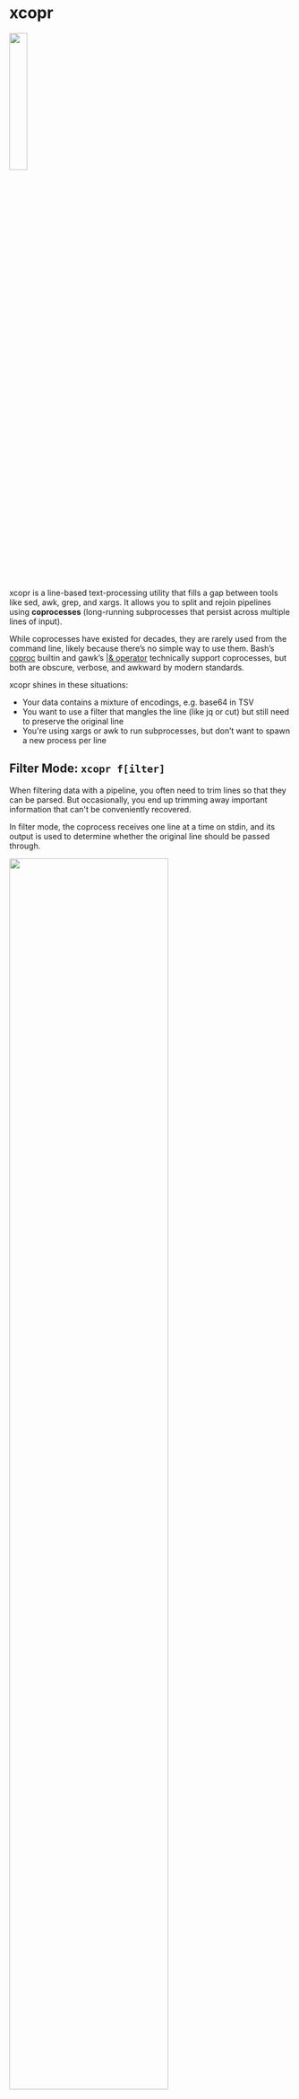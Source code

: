 # xcopr

<img src="./images/xcopr_small.svg" width="25%">

xcopr is a line-based text-processing utility that fills a gap between tools like
sed, awk, grep, and xargs. It allows you to split and rejoin pipelines using
**coprocesses** (long-running subprocesses that persist across multiple lines of
input).

While coprocesses have existed for decades, they are rarely used from the command
line, likely because there’s no simple way to use them. Bash’s
[coproc](https://www.gnu.org/software/bash/manual/html_node/Coprocesses.html) builtin
and gawk’s [|&
operator](https://www.gnu.org/software/gawk/manual/html_node/Two_002dway-I_002fO.html)
technically support coprocesses, but both are obscure, verbose, and awkward by modern
standards.

xcopr shines in these situations:
- Your data contains a mixture of encodings, e.g. base64 in TSV
- You want to use a filter that mangles the line (like jq or cut) but still need to
  preserve the original line
- You're using xargs or awk to run subprocesses, but don’t want to spawn a new
  process per line

## Filter Mode: `xcopr f[ilter]`
When filtering data with a pipeline, you often need to trim lines so that they can be
parsed. But occasionally, you end up trimming away important information that can't
be conveniently recovered.

In filter mode, the coprocess receives one line at a time on stdin, and its output is
used to determine whether the original line should be passed through.

<img src="./images/xcopr_filter.svg" width="75%">

### Example
Imagine we have lines of JSON-in-TSV:
```txt
# input.tsv
alice	{"foo":0,"bar":1}
billy	{"foo":1,"bar":1}
charlie	{"bar":0,"foo":1}
```
We want to filter this data to produce a list of users who have `.foo != .bar`. We
could use:
```bash
$ cut -f2 input.tsv | jq -c 'select(.foo != .bar)'
{"foo":0,"bar":1}
{"bar":0,"foo":1}
```
...but then we'd lose the usernames. With xcopr, you get to keep your original data,
even if you use a line-mangling filter.

#### Solution with xcopr
```bash
$ xcopr f -x 'cut -f2 | jq ".foo != .bar"' -p true < input.tsv
alice	{"foo":0,"bar":1}
charlie	{"bar":0,"foo":1}
```
Arguments:
* `-x 'cut -f2 | jq ".foo != .bar"'`: the coprocess; this happens to print `true`
  when `.foo != .bar`.
* `-p true`: output original lines whose coprocess output matches the pattern `true`.

<img src="./images/xcopr_filter_annotated.svg">

Here, we're telling xcopr to start the coprocess, pipe each line to it, and look for
the pattern `true` in its output. Matching lines are emitted **in their original,
unmangled form.**

Remember: the coprocess is **spawned only once**. It's a long-running program that
handles all input lines. Contrast this with a traditional shell loop, which would
invoke `jq` separately for every input line.

## Map Mode: `xcopr m[ap]`
In map mode, the coprocess generates values which can be injected back into the main
process's output.

<img src="./images/xcopr_map.svg" width="75%">

### Example
Suppose you have a file containing lines of JSON with a field called `"url"`. You
want to extract the host component of each record's URL and stick it in a new field
called `"host"`.

```json
{"name":"alice","url":"https://foo.com"}
{"name":"billy","url":"http://1.2.3.4:8000/api"}
```

It's not hard to extract the host from a URL. But how would you do it reliably for
URLs embedded in JSON?

#### Solution with xcopr
For readability, let's use an imaginary tool called `host-from-url` to extract the
hosts. In reality, you could use the Ruby one-liner
`ruby -r uri -ne 'u = URI($_.chomp); puts(u.host || "")'` (this reads from stdin and
processes all lines with a single invocation).

```bash
xcopr m -I% -x 'jq .url | host-from-url' jq '.host = "%"' < input.json

#               ^----- coprocess -----^
```
Arguments:
* `-I%`: like with xargs, this defines a placeholder string (`%` in this example) for
  the values generated by the coprocess.
* `-x 'jq .url | host-from-url'`: the coprocess; this outputs the host component
  extracted from each JSON record's `"url"` field.

<img src="./images/xcopr_map_example.svg" width="75%">

The coprocess `jq .url | host-from-url` extracts the hosts, which are then inserted
into the output of the main command, `jq '.host = "%"'`.

## Using `$[]`
For cleaner, more-intuitive interpolation, you can use `$[]` to embed your coprocess
command in your main one:

```bash
xcopr map jq '.host = "$[jq .url | host-from-url]"' < input.json

#                        ^----- coprocess -----^
```

<img src="./images/xcopr_map_example_interp.svg" width="75%">

This has the same behavior as the `-I%` version; it's just another way to write it.

## Multiple Coprocesses
Map mode supports **multiple coprocesses**.

Continuing with the URL-parsing example, imagine you want to extract the port from
the URL as well. Again, we'll use an imaginary tool, `port-from-url`, instead of a
real command.

```bash
xcopr m jq '
    .host = "$[jq .url | host-from-url]"
  | .port =  $[jq .url | port-from-url]
' < input.json
```

<img src="./images/xcopr_map_multiple.svg">

This is great, but it duplicates some work: we're running two copies of `jq .url`.

If you want to avoid this, you can insert a preliminary coprocess that feeds into the
downstream ones:

```bash
xcopr m \
  -x 'jq .url' \
  jq '.host = "$[host-from-url]" | .port = $[port-from-url]' \
  < input.json
```

<img src="./images/xcopr_map_multiple_prelim.svg">
